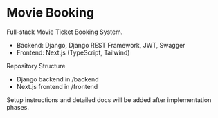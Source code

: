 # Movie Booking

Full-stack Movie Ticket Booking System.

- Backend: Django, Django REST Framework, JWT, Swagger
- Frontend: Next.js (TypeScript, Tailwind)

Repository Structure
- Django backend in /backend
- Next.js frontend in /frontend

Setup instructions and detailed docs will be added after implementation phases.